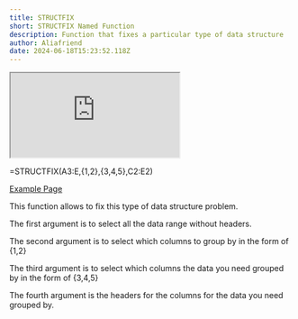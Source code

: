 ```yaml
---
title: STRUCTFIX
short: STRUCTFIX Named Function
description: Function that fixes a particular type of data structure
author: Aliafriend
date: 2024-06-18T15:23:52.118Z
---
```

<iframe src="https://docs.google.com/spreadsheets/d/e/2PACX-1vSO3dYwsO1OOjmnLmI0IPMiwfWXxY5n-ynkS0MHvbK34uyzle-RvWGhj0zlIpOC3UWxijpzvXkZViqE/pubhtml?gid=193434782&amp;single=true&amp;widget=true&amp;headers=false"></iframe>

=STRUCTFIX(A3:E,{1,2},{3,4,5},C2:E2)

[Example Page](https://docs.google.com/spreadsheets/d/1IfwyANoEJq0SbstR6j4oAJSVR1DI1DLX8VpA0UM-Ktc/edit?gid=625236510#gid=625236510)

This function allows to fix this type of data structure problem.

The first argument is to select all the data range without headers.

The second argument is to select which columns to group by in the form of {1,2}

The third argument is to select which columns the data you need grouped by in the form of {3,4,5}

The fourth argument is the headers for the columns for the data you need grouped by. 